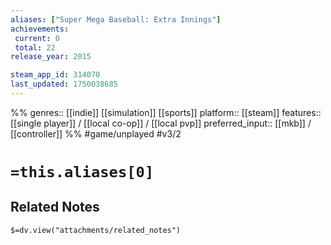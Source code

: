 ```yaml
---
aliases: ["Super Mega Baseball: Extra Innings"]
achievements:
 current: 0
 total: 22
release_year: 2015

steam_app_id: 314070
last_updated: 1750038685
---
```

%%
genres:: [[indie]] [[simulation]] [[sports]]
platform:: [[steam]]
features:: [[single player]] / [[local co-op]] / [[local pvp]]
preferred_input:: [[mkb]] / [[controller]]
%%
#game/unplayed
#v3/2

# `=this.aliases[0]`
## Related Notes
`$=dv.view("attachments/related_notes")`